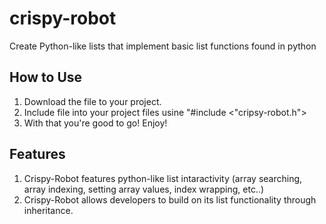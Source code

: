 # crispy-robot
Create Python-like lists that implement basic list functions found in python

## How to Use
1. Download the file to your project.
2. Include file into your project files usine "#include <"cripsy-robot.h">
3. With that you're good to go! Enjoy!

## Features
1. Crispy-Robot features python-like list intaractivity (array searching, array indexing, setting array values, index wrapping, etc..)
2. Crispy-Robot allows developers to build on its list functionality through inheritance.
